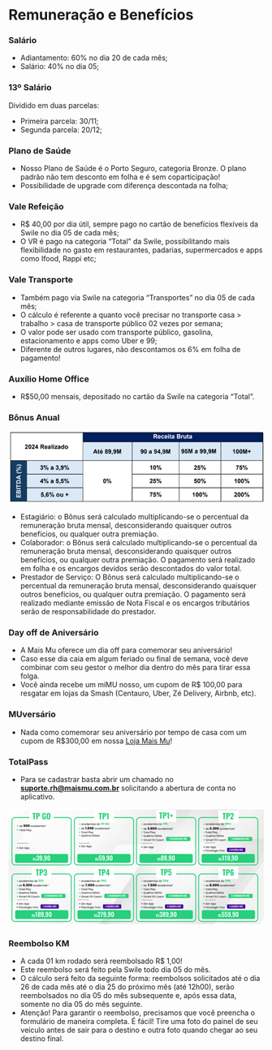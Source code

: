 # Remuneração e Benefícios


### Salário

- Adiantamento: 60% no dia 20 de cada mês;
- Salário: 40% no dia 05;

### 13º Salário

Dividido em duas parcelas:

- Primeira parcela: 30/11;
- Segunda parcela: 20/12;

### Plano de Saúde

- Nosso Plano de Saúde é o Porto Seguro, categoria Bronze. O plano padrão não tem desconto em folha e é sem coparticipação!
- Possibilidade de upgrade com diferença descontada na folha;

### Vale Refeição

- R$ 40,00 por dia útil, sempre pago no cartão de benefícios flexíveis da Swile no dia 05 de cada mês;
- O VR é pago na categoria “Total” da Swile, possibilitando mais flexibilidade no gasto em restaurantes, padarias, supermercados e apps como Ifood, Rappi etc; 
 
### Vale Transporte

- Também pago via Swile na categoria “Transportes” no dia 05 de cada mês;
- O cálculo é referente a quanto você precisar no transporte casa > trabalho > casa de transporte público 02 vezes por semana;
- O valor pode ser usado com transporte público, gasolina, estacionamento e apps como Uber e 99;
- Diferente de outros lugares, não descontamos os 6% em folha de pagamento!

### Auxílio Home Office

- R$50,00 mensais, depositado no cartão da Swile na categoria “Total”.

### Bônus Anual

![bonus](/assets/images/bonus.png#center)

- Estagiário: o Bônus será calculado multiplicando-se o percentual da remuneração bruta mensal, desconsiderando quaisquer outros benefícios, ou qualquer outra premiação.
- Colaborador: o Bônus será calculado multiplicando-se o percentual da remuneração bruta mensal, desconsiderando quaisquer outros benefícios, ou qualquer outra premiação. O pagamento será realizado em folha e os encargos devidos serão descontados do valor total.
- Prestador de Serviço: O Bônus será calculado multiplicando-se o percentual da remuneração bruta mensal, desconsiderando quaisquer outros benefícios, ou qualquer outra premiação. O pagamento será realizado mediante emissão de Nota Fiscal e os encargos tributários serão de responsabilidade do prestador.

### Day off de Aniversário

- A Mais Mu oferece um dia off para comemorar seu aniversário!
- Caso esse dia caia em algum feriado ou final de semana, você deve combinar com seu gestor o melhor dia dentro do mês para tirar essa folga.
- Você ainda recebe um miMU nosso, um cupom de R$ 100,00 para resgatar em lojas da Smash (Centauro, Uber, Zé Delivery, Airbnb, etc).

### MUversário

- Nada como comemorar seu aniversário por tempo de casa com um cupom de R$300,00 em nossa [Loja Mais Mu](https://www.lojamaismu.com.br/)! 

### TotalPass

- Para se cadastrar basta abrir um chamado no **suporte.rh@maismu.com.br** solicitando a abertura de conta no aplicativo.

![bonus](/assets/images/totalpass.png#center)

### Reembolso KM

- A cada 01 km rodado será reembolsado R$ 1,00!
- Este reembolso será feito pela Swile todo dia 05 do mês.
- O cálculo será feito da seguinte forma: reembolsos solicitados até o dia 26 de cada mês até o dia 25 do próximo mês (até 12h00), serão reembolsados no dia 05 do mês subsequente e, após essa data, somente no dia 05 do mês seguinte.
- Atenção! Para garantir o reembolso, precisamos que você preencha o formulário de maneira completa. É fácil! Tire uma foto do painel de seu veículo antes de sair para o destino e outra foto quando chegar ao seu destino final.